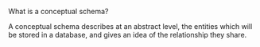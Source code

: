 What is a conceptual schema?

A conceptual schema describes at an abstract level, the entities which will be
stored in a database, and gives an idea of the relationship they share.
